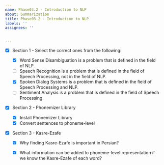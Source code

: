 ```yaml
---
name: Phase03.2 - Introduction to NLP
about: Summarization
title: Phase03.2 - Introduction to NLP
labels: ''
assignees: ''


---
```


- [x] Section 1 - Select the correct ones from the following:

  - [x] Word Sense Disambiguation is a problem that is defined in the field of NLP.
  - [ ] Speech Recognition is a problem that is defined in the field of Speech Processing, not in the field of NLP.
  - [x] Spoken Dialog Systems is a problem that is defined in the field of Speech Processing and NLP.
  - [ ] Sentiment Analysis is a problem that is defined in the field of Speech Processing.

- [x] Section 2 - Phonemizer Library

  - [x] Install Phonemizer Library
  - [x] Convert sentences to phoneme-level 

- [x] Section 3 - Kasre-Ezafe

  - [x] Why finding Kasre-Ezafe is important in Persian?
  - [x] What information can be added to phoneme-level representation if we know the Kasre-Ezafe of each word? 

  

  

